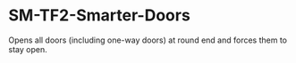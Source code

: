 # SM-TF2-Smarter-Doors
Opens all doors (including one-way doors) at round end and forces them to stay open.
